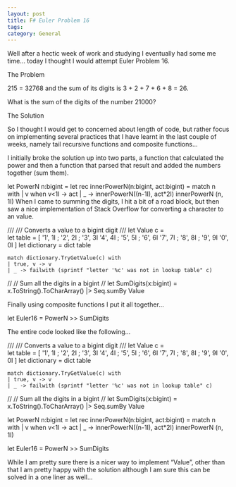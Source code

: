```yaml
---
layout: post
title: F# Euler Problem 16
tags: 
category: General
---
```

Well after a hectic week of work and studying I eventually had some me time… today I thought I would attempt Euler Problem 16.

The Problem

215 = 32768 and the sum of its digits is 3 + 2 + 7 + 6 + 8 = 26.

What is the sum of the digits of the number 21000?

The Solution

So I thought I would get to concerned about length of code, but rather focus on implementing several practices that I have learnt in the last couple of weeks, namely tail recursive functions and composite functions…

I initially broke the solution up into two parts, a function that calculated the power and then a function that parsed that result and added the numbers together (sum them).

let PowerN n:bigint =
    let rec innerPowerN(n:bigint, act:bigint) =
        match n with
        | v when v<1I -> act
        | _ -> innerPowerN((n-1I), act*2I)
    innerPowerN (n, 1I)
When I came to summing the digits, I hit a bit of a road block, but then saw a nice implementation of Stack Overflow for converting a character to an value.

///
/// Converts a value to a bigint digit
///
let Value c =  
    let table = [ 
        '1', 1I ; '2', 2I ; '3', 3I
        '4', 4I ; '5', 5I ; '6', 6I 
        '7', 7I ; '8', 8I ; '9', 9I 
        '0', 0I ] 
    let dictionary = dict table 

    match dictionary.TryGetValue(c) with 
    | true, v -> v 
    | _ -> failwith (sprintf "letter '%c' was not in lookup table" c) 

//
// Sum all the digits in a bigint
//
let SumDigits(x:bigint) =            
    x.ToString().ToCharArray() |> Seq.sumBy Value
 

Finally using composite functions I put it all together…

let Euler16 = PowerN >> SumDigits

The entire code looked like the following…

///
/// Converts a value to a bigint digit
///
let Value c =  
    let table = [ 
        '1', 1I ; '2', 2I ; '3', 3I
        '4', 4I ; '5', 5I ; '6', 6I 
        '7', 7I ; '8', 8I ; '9', 9I 
        '0', 0I ] 
    let dictionary = dict table 

    match dictionary.TryGetValue(c) with 
    | true, v -> v 
    | _ -> failwith (sprintf "letter '%c' was not in lookup table" c) 

//
// Sum all the digits in a bigint
//
let SumDigits(x:bigint) =            
    x.ToString().ToCharArray() |> Seq.sumBy Value
        
let PowerN n:bigint =
    let rec innerPowerN(n:bigint, act:bigint) =
        match n with
        | v when v<1I -> act
        | _ -> innerPowerN((n-1I), act*2I)
    innerPowerN (n, 1I)

let Euler16 = PowerN >> SumDigits
 

While I am pretty sure there is a nicer way to implement “Value”, other than that I am pretty happy with the solution although I am sure this can be solved in a one liner as well…